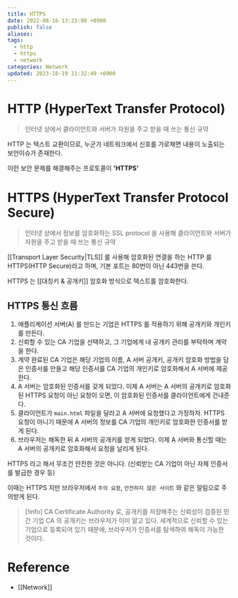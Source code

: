 ```yaml
---
title: HTTPS
date: 2022-08-16 13:23:00 +0900
publish: false
aliases: 
tags:
  - http
  - https
  - network
categories: Network
updated: 2023-10-19 11:32:49 +0900
---
```


# HTTP (HyperText Transfer Protocol)

> 인터넷 상에서 클라이언트와 서버가 자원을 주고 받을 때 쓰는 통신 규약

HTTP 는 텍스트 교환이므로, 누군가 네트워크에서 신호를 가로채면 내용이 노출되는 보안이슈가 존재한다.

이런 보안 문제를 해결해주는 프로토콜이 **'HTTPS'**

# HTTPS (HyperText Transfer Protocol Secure)

> 인터넷 상에서 정보를 암호화하는 SSL protocol 을 사용해 클라이언트와 서버가 자원을 주고 받을 때 쓰는 통신 규약

[[Transport Layer Security|TLS]] 를 사용해 암호화된 연결을 하는 HTTP 를 HTTPS(HTTP Secure)라고 하며, 기본 포트는 80번이 아닌 443번을 쓴다.

HTTPS 는 [[대칭키 & 공개키]] 암호화 방식으로 텍스트를 암호화한다.

## HTTPS 통신 흐름

1. 애플리케이션 서버(A) 를 만드는 기업은 HTTPS 를 적용하기 위해 공개키와 개인키를 만든다.
2. 신뢰할 수 있는 CA 기업을 선택하고, 그 기업에게 내 공개키 관리를 부탁하며 계약을 한다.
3. 계약 완료된 CA 기업은 해당 기업의 이름, A 서버 공개키, 공개키 암호화 방법을 담은 인증서를 만들고 해당 인증서를 CA 기업의 개인키로 암호화해서 A 서버에 제공한다.
4. A 서버는 암호화된 인증서를 갖게 되었다. 이제 A 서버는 A 서버의 공개키로 암호화된 HTTPS 요청이 아닌 요청이 오면, 이 암호화된 인증서를 클라이언트에게 건내준다.
5. 클라이언트가 `main.html` 파일을 달라고 A 서버에 요청했다고 가정하자. HTTPS 요청이 아니기 때문에 A 서버의 정보를 CA 기업의 개인키로 암호화한 인증서를 받게 된다.
6. 브라우저는 해독한 뒤 A 서버의 공개키를 얻게 되었다. 이제 A 서버와 통신할 때는 A 서버의 공개키로 암호화해서 요청을 날리게 된다.

HTTPS 라고 해서 무조건 안전한 것은 아니다. (신뢰받는 CA 기업이 아닌 자체 인증서를 발급한 경우 등)

이때는 HTTPS 지만 브라우저에서 `주의 요함`, `안전하지 않은 사이트` 와 같은 알림으로 주의받게 된다.

> [!info] CA
> Certificate Authority 로, 공개키를 저장해주는 신뢰성이 검증된 민간 기업
> CA 의 공개키는 브라우저가 이미 알고 있다. 세계적으로 신뢰할 수 있는 기업으로 등록되어 있기 때문에, 브라우저가 인증서를 탐색하여 해독이 가능한 것이다.

# Reference

- [[Network]]